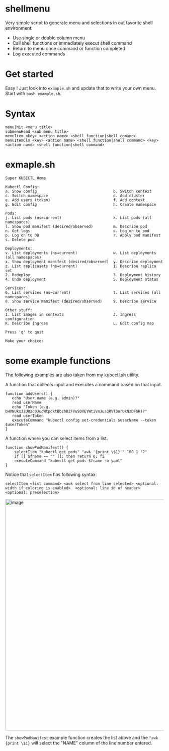 # shellmenu
Very simple script to generate menu and selections in out favorite shell environment.

- Use single or double column menu
- Call shell functions or immediately execut shell command
- Return to menu once command or function completed
- Log executed commands

# Get started

Easy !
Just look into `example.sh` and update that to write your own menu.
Start with `bash example.sh`.

# Syntax
```
menuInit <menu title>
submenuHead <sub menu title>
menuItem <key> <action name> <shell function|shell comand>
menuItemClm <key> <action name> <shell function|shell command> <key> <action name> <shell function|shell command>
```

# exmaple.sh

```
Super KUBECTL Home

Kubectl Config:
a. Show config                                  b. Switch context
c. Switch namespace                             d. Add cluster
e. Add users (token)                            f. Add context
g. Edit config                                  h. Create namespace

Pods:
j. List pods (ns=current)                       k. List pods (all namespaces)
l. Show pod manifest (desired/observed)         m. Describe pod
n. Get logs                                     o. Log on to pod
p. Log on to DB                                 r. Apply pod manifest
s. Delete pod

Deployments:
v. List deployments (ns=current)                w. List deployments (all namespaces)
x. Show deployment manifest (desired/observed)  y. Describe deployment
z. List replicasets (ns=current)                1. Describe replica set
2. Redeploy                                     3. Deployment history
4. Undo deployment                              5. Deployment status

Services:
6. List services (ns=current)                   7. List services (all namespaces)
8. Show service manifest (desired/observed)     9. Describe service

Other stuff:
I. List images in contexts                      J. Ingress configuration
K. Describe ingress                             L. Edit config map

Press 'q' to quit

Make your choice:
```

# some example functions

The following examples are also taken from my kubectl.sh utility.

A function that collects input and executes a command based on that input.

```
function addUsers() {
   echo "User name (e.g. admin)?"
   read userName
   echo "Token (e.g. bHVNUkxJZU82d0JudWtpdktBbzhDZFVuSDVEYWtiVmJua3RVT3orUkNzDFGH)?"
   read userToken
   executeCommand "kubectl config set-credentials $userName --token $userToken"
}
```

A function where you can select items from a list.

```
function showPodManifest() {
    selectItem "kubectl get pods" "awk '{print \$1}'" 100 1 "2"
    if [[ $fname == "" ]]; then return 0; fi
    executeCommand "kubectl get pods $fname -o yaml"
}
```

Notice that `selectItem` has following syntax:
```
selectItem <list command> <awk select from line selected> <optional: width if coloring is enabled>  <optional: line id of header> <optional: preselection>
```
<img width="736" alt="image" src="https://github.com/nschlimm/shellmenu/assets/876604/98270286-26cb-4e68-a052-9b403aa41c6f">

The `showPodManifest` example function creates the list above and the `"awk {print \$1}` will select the "NAME" column of the line number entered.

